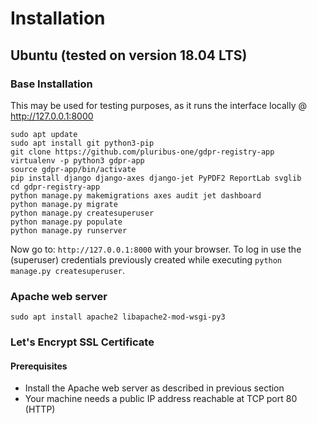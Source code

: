 # Installation

## Ubuntu (tested on version 18.04 LTS)

### Base Installation
This may be used for testing purposes, as it runs the interface
locally @ http://127.0.0.1:8000

    sudo apt update
    sudo apt install git python3-pip
    git clone https://github.com/pluribus-one/gdpr-registry-app
    virtualenv -p python3 gdpr-app
    source gdpr-app/bin/activate
    pip install django django-axes django-jet PyPDF2 ReportLab svglib
    cd gdpr-registry-app
    python manage.py makemigrations axes audit jet dashboard
    python manage.py migrate
    python manage.py createsuperuser
    python manage.py populate
    python manage.py runserver

Now go to: `http://127.0.0.1:8000` with your browser. To log in use the (superuser) credentials previously created while executing `python manage.py createsuperuser`.

### Apache web server

    sudo apt install apache2 libapache2-mod-wsgi-py3

### Let's Encrypt SSL Certificate

#### Prerequisites
* Install the Apache web server as described in previous section
* Your machine needs a public IP address reachable at TCP port 80 (HTTP)
